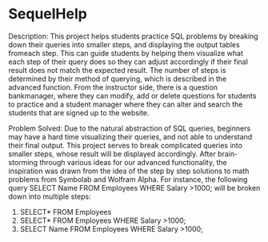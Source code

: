 # SequelHelp

Description: This project helps students practice SQL problems by breaking down their queries into smaller steps, and displaying the output tables fromeach  step.   This  can  guide  students  by  helping  them  visualize  what each  step  of  their  query  does  so  they  can  adjust  accordingly  if  their final result does not match the expected result. The number of steps is determined by their method of querying, which is described in the advanced function.  From the instructor side, there is a question bankmanager, where they can modify, add or delete questions for students to practice and a student manager where they can alter and search the students that are signed up to the website. 

Problem Solved: Due to the natural abstraction of SQL queries, beginners may have a hard time visualizing their queries, and not able to understand their final  output.  This  project  serves  to  break  complicated  queries  into smaller steps, whose result will be displayed accordingly.  After brain-storming through various ideas for our advanced functionality, the inspiration was drawn from the idea of the step by step solutions to math problems from Symbolab and Wolfram Alpha. For instance, the following query SELECT Name FROM Employees WHERE Salary >1000;
will be broken down into multiple steps:
</br>
1) SELECT* FROM Employees
2) SELECT* FROM Employees WHERE Salary >1000;
3) SELECT Name FROM Employees WHERE Salary >1000;

